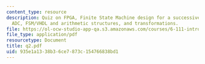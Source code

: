 ```yaml
---
content_type: resource
description: Quiz on FPGA, Finite State Machine design for a successive approximation
  ADC, FSM/VHDL and arithmetic structures, and transformations.
file: https://ol-ocw-studio-app-qa.s3.amazonaws.com/courses/6-111-introductory-digital-systems-laboratory-spring-2006/935e1a1338b36ce7873c154766838bd1_q2.pdf
file_type: application/pdf
resourcetype: Document
title: q2.pdf
uid: 935e1a13-38b3-6ce7-873c-154766838bd1
---
```

